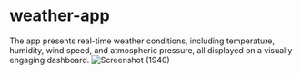 # weather-app
The app presents real-time weather conditions, including temperature, humidity, wind speed, and atmospheric pressure, all displayed on a visually engaging dashboard.
![Screenshot (1940)](https://github.com/user-attachments/assets/19eb5a8f-a978-40d6-be5d-9c9af0f96e05)
